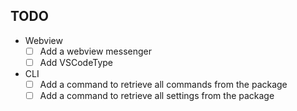 

## TODO

- Webview
  - [ ] Add a webview messenger
  - [ ] Add VSCodeType
- CLI
  - [ ] Add a command to retrieve all commands from the package
  - [ ] Add a command to retrieve all settings from the package